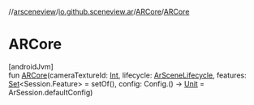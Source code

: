//[arsceneview](../../../index.md)/[io.github.sceneview.ar](../index.md)/[ARCore](index.md)/[ARCore](-a-r-core.md)

# ARCore

[androidJvm]\
fun [ARCore](-a-r-core.md)(cameraTextureId: [Int](https://kotlinlang.org/api/latest/jvm/stdlib/kotlin/-int/index.html), lifecycle: [ArSceneLifecycle](../-ar-scene-lifecycle/index.md), features: [Set](https://kotlinlang.org/api/latest/jvm/stdlib/kotlin.collections/-set/index.html)&lt;Session.Feature&gt; = setOf(), config: Config.() -&gt; [Unit](https://kotlinlang.org/api/latest/jvm/stdlib/kotlin/-unit/index.html) = ArSession.defaultConfig)
